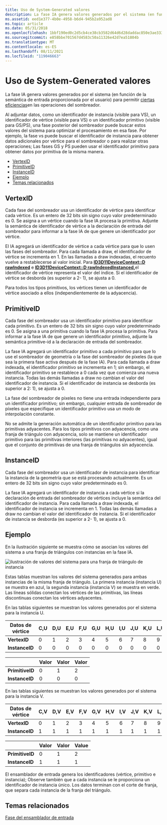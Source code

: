 ```yaml
---
title: Uso de System-Generated valores
description: La fase IA genera valores generados por el sistema (en función de la semántica de entrada proporcionada por el usuario) para permitir ciertas eficiencias en las operaciones del sombreador.
ms.assetid: eed1e377-4b0e-4958-b6d4-945b2a952ad8
ms.topic: article
ms.date: 05/31/2018
ms.openlocfilehash: 1bbf190ed0c2d5cb4ce38cb3582d64d6d28daddac850e3ae3331254b86714724
ms.sourcegitcommit: e858bbe701567d4583c50a11326e42d7ea51804b
ms.translationtype: MT
ms.contentlocale: es-ES
ms.lasthandoff: 08/11/2021
ms.locfileid: "119046663"
---
```

# <a name="using-system-generated-values"></a>Uso de System-Generated valores

La fase IA genera valores generados por el sistema (en función de la semántica de entrada proporcionada por el usuario) para permitir [ciertas eficiencias](/windows/desktop/direct3dhlsl/dx-graphics-hlsl-semantics)en las operaciones del sombreador.

Al adjuntar datos, como un identificador de instancia (visible para VS), un identificador de vértice (visible para VS) o un identificador primitivo (visible para GS/PS), una fase posterior del sombreador puede buscar estos valores del sistema para optimizar el procesamiento en esa fase. Por ejemplo, la fase vs puede buscar el identificador de instancia para obtener datos adicionales por vértice para el sombreador o para realizar otras operaciones; Las fases GS y PS pueden usar el identificador primitivo para obtener datos por primitiva de la misma manera.

-   [VertexID](#vertexid)
-   [PrimitiveID](#primitiveid)
-   [InstanceID](#instanceid)
-   [Ejemplo](#example)
-   [Temas relacionados](#related-topics)

## <a name="vertexid"></a>VertexID

Cada fase del sombreador usa un identificador de vértice para identificar cada vértice. Es un entero de 32 bits sin signo cuyo valor predeterminado es 0. Se asigna a un vértice cuando la fase IA procesa la primitiva. Adjunte la semántica de identificador de vértice a la declaración de entrada del sombreador para informar a la fase IA de que genere un identificador por vértice.

El IA agregará un identificador de vértice a cada vértice para que lo usen las fases del sombreador. Para cada llamada a draw, el identificador de vértice se incrementa en 1. En las llamadas a draw indexadas, el recuento vuelve a restablecerse al valor inicial. Para [**ID3D11DeviceContext::D rawIndexed**](/windows/desktop/api/D3D11/nf-d3d11-id3d11devicecontext-drawindexed) e [**ID3D11DeviceContext::D rawIndexedInstanced,**](/windows/desktop/api/D3D11/nf-d3d11-id3d11devicecontext-drawindexedinstanced)el identificador de vértice representa el valor del índice. Si el identificador de vértice se desborda (es superior a 2- 1), se ajusta a 0.

Para todos los tipos primitivos, los vértices tienen un identificador de vértice asociado a ellos (independientemente de la adyacencia).

## <a name="primitiveid"></a>PrimitiveID

Cada fase del sombreador usa un identificador primitivo para identificar cada primitivo. Es un entero de 32 bits sin signo cuyo valor predeterminado es 0. Se asigna a una primitiva cuando la fase IA procesa la primitiva. Para informar a la fase IA de que genere un identificador primitivo, adjunte la semántica primitive-id a la declaración de entrada del sombreador.

La fase IA agregará un identificador primitivo a cada primitivo para que lo use el sombreador de geometría o la fase del sombreador de píxeles (la que sea la primera fase activa después de la fase IA). Para cada llamada a draw indexada, el identificador primitivo se incrementa en 1; sin embargo, el identificador primitivo se restablece a 0 cada vez que comienza una nueva instancia. Todas las demás llamadas a draw no cambian el valor del identificador de instancia. Si el identificador de instancia se desborda (es superior a 2: 1), se ajusta a 0.

La fase del sombreador de píxeles no tiene una entrada independiente para un identificador primitivo; sin embargo, cualquier entrada de sombreador de píxeles que especifique un identificador primitivo usa un modo de interpolación constante.

No se admite la generación automática de un identificador primitivo para las primitivas adyacentes. Para los tipos primitivos con adyacencia, como una franja de triángulo con adyacencia, solo se mantiene un identificador primitivo para las primitivas interiores (las primitivas no adyacentes), igual que el conjunto de primitivas de una franja de triángulos sin adyacencia.

## <a name="instanceid"></a>InstanceID

Cada fase del sombreador usa un identificador de instancia para identificar la instancia de la geometría que se está procesando actualmente. Es un entero de 32 bits sin signo cuyo valor predeterminado es 0.

La fase IA agregará un identificador de instancia a cada vértice si la declaración de entrada del sombreador de vértices incluye la semántica del identificador de instancia. Para cada llamada a draw indexada, el identificador de instancia se incrementa en 1. Todas las demás llamadas a draw no cambian el valor del identificador de instancia. Si el identificador de instancia se desborda (es superior a 2- 1), se ajusta a 0.

## <a name="example"></a>Ejemplo

En la ilustración siguiente se muestra cómo se asocian los valores del sistema a una franja de triángulos con instancias en la fase IA.

![ilustración de valores del sistema para una franja de triángulo de instancia](images/d3d10-ia-example.png)

Estas tablas muestran los valores del sistema generados para ambas instancias de la misma franja de triángulo. La primera instancia (instancia U) se muestra en azul, la segunda instancia (instancia V) se muestra en verde. Las líneas sólidas conectan los vértices de las primitivas, las líneas discontinuas conectan los vértices adyacentes.

En las tablas siguientes se muestran los valores generados por el sistema para la instancia U.



| Datos de vértice    | C,U | D,U | E,U | F,U | G,U | H,U | I,U | J,U | K,U | L,U |
|----------------|-----|-----|-----|-----|-----|-----|-----|-----|-----|-----|
| **VertexID**   | 0   | 1   | 2   | 3   | 4   | 5   | 6   | 7   | 8   | 9   |
| **InstanceID** | 0   | 0   | 0   | 0   | 0   | 0   | 0   | 0   | 0   | 0   |



 



|                 | Valor    | Valor    | Valor    |
|-----------------|-----|-----|-----|
| **PrimitiveID** | 0   | 1   | 2   |
| **InstanceID**  | 0   | 0   | 0   |



 

En las tablas siguientes se muestran los valores generados por el sistema para la instancia V.



| Datos de vértice    | C,V | D,V | E,V | F,V | G,V | H,V | I,V | J,V | K,V | L,V |
|----------------|-----|-----|-----|-----|-----|-----|-----|-----|-----|-----|
| **VertexID**   | 0   | 1   | 2   | 3   | 4   | 5   | 6   | 7   | 8   | 9   |
| **InstanceID** | 1   | 1   | 1   | 1   | 1   | 1   | 1   | 1   | 1   | 1   |



 



|                 |Valor     | Valor    |  Value   |
|-----------------|-----|-----|-----|
| **PrimitiveID** | 0   | 1   | 2   |
| **InstanceID**  | 1   | 1   | 1   |



 

El ensamblador de entrada genera los identificadores (vértice, primitivo e instancia); Observe también que a cada instancia se le proporciona un identificador de instancia único. Los datos terminan con el corte de franja, que separa cada instancia de la franja del triángulo.

## <a name="related-topics"></a>Temas relacionados

<dl> <dt>

[Fase del ensamblador de entrada](d3d10-graphics-programming-guide-input-assembler-stage.md)
</dt> </dl>

 

 